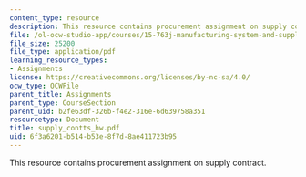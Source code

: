```yaml
---
content_type: resource
description: This resource contains procurement assignment on supply contract.
file: /ol-ocw-studio-app/courses/15-763j-manufacturing-system-and-supply-chain-design-spring-2005/6f3a6201b514b53e8f7d8ae411723b95_supply_contts_hw.pdf
file_size: 25200
file_type: application/pdf
learning_resource_types:
- Assignments
license: https://creativecommons.org/licenses/by-nc-sa/4.0/
ocw_type: OCWFile
parent_title: Assignments
parent_type: CourseSection
parent_uid: b2fe63df-326b-f4e2-316e-6d639758a351
resourcetype: Document
title: supply_contts_hw.pdf
uid: 6f3a6201-b514-b53e-8f7d-8ae411723b95
---
```

This resource contains procurement assignment on supply contract.